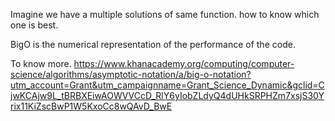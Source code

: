 Imagine we have a multiple solutions of same function.
how to know which one is best.

BigO is the numerical representation of the performance of the code.

To know more.
https://www.khanacademy.org/computing/computer-science/algorithms/asymptotic-notation/a/big-o-notation?utm_account=Grant&utm_campaignname=Grant_Science_Dynamic&gclid=CjwKCAjw9L_tBRBXEiwAOWVVCcD_RlY6yIobZLdyQ4dUHkSRPHZm7xsjS30Yrix11KiZscBwP1W5KxoCc8wQAvD_BwE
